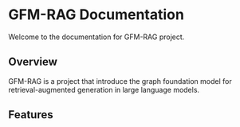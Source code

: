 # GFM-RAG Documentation

Welcome to the documentation for GFM-RAG project.

## Overview

GFM-RAG is a project that introduce the graph foundation model for retrieval-augmented generation in large language models.

## Features
